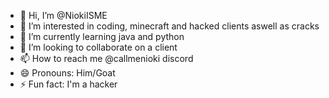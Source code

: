 - 👋 Hi, I’m @NiokiISME
- 👀 I’m interested in coding, minecraft and hacked clients aswell as cracks
- 🌱 I’m currently learning java and python 
- 💞️ I’m looking to collaborate on a client 
- 📫 How to reach me @callmenioki discord
- 😄 Pronouns: Him/Goat
- ⚡ Fun fact: I'm a hacker

<!---
NiokiISME/NiokiISME is a ✨ special ✨ repository because its `README.md` (this file) appears on your GitHub profile.
You can click the Preview link to take a look at your changes.
--->
